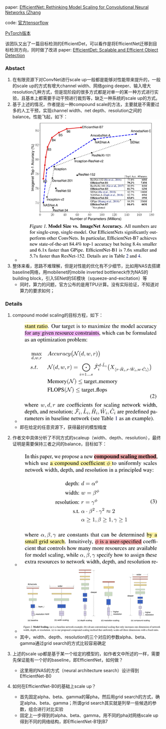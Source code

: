 paper: [EfficientNet: Rethinking Model Scaling for Convolutional Neural Networks
(Zhang](https://arxiv.org/abs/1905.11946)

code: [官方tensorflow](https://github.com/tensorflow/tpu/tree/master/models/official/efficientnet)

[PyTorch版本](https://github.com/lukemelas/EfficientNet-PyTorch)

该团队又出了一篇目标检测的EfficientDet，可以看作是将EfficientNet迁移到目标检测方向，同时做了改进
paper: [EfficientDet: Scalable and Efficient Object Detection](https://arxiv.org/abs/1911.09070)


### Abstact
1. 在有限资源下对ConvNet进行scale up一般都是能够对性能带来提升的，一般的scale up的方式有增大channel width、网络going deeper、输入增大resolution几种方式，但是现阶段的很多方式都是对单一的某一种方式进行实验，且基本上都需要手动干预进行裁剪等，缺乏一种系统的scale up的方式。
2. 基于上述的情况，作者提出一种compound scale的方法，主要就是不需要过多的人工干预，实现channel width、net depth、resolution之间的balance。性能飞起，如下：
    * ![EfficientNet model size VS accuracy](./cls_attachments/cls3_EfficientNet_model_size_accuracy.png)
3. 整体来看，思路不难理解，但是对性能的优化有不少细节，比如用NAS去搭建baseline网络，用mobilenet的mobile inverted bottleneck作为NAS的building block，引入SENet的SE模块（squeeze-and-excitation）等
    * 同时，算力的问题，官方公布的是用TPU计算。没有实际验证，不知道对算力的要求如何；


### Details
1. compound model scaling的目标方程，如下：
    * ![EfficientNet target](./cls_attachments/cls3_EfficientNet_target.png)
    * 即在给定的任意资源下，获得最好的模型精度

2. 作者文中具体分析了不同方式的scaleup（width、depth、resolution），最终证明是需要保持三者之间的balance，目标如下：
    * ![EfficientNet compound scaling](./cls_attachments/cls3_EfficientNet_compound_scaling.png)
    * ![EfficientNet different scaling](./cls_attachments/cls3_EfficientNet_model_scaleup.png)
    * 其中，width、depth、resolution的三个对应的参数alpha、beta、gamma通过grid search的方式比较容易确定

3. 上述的scale up都是基于某一个给定的模型的，如作者文中所述的一样，需要先保证能有一个好的baseline，即EfficientNet，如何做？
    * 这里用的NAS的方式（neural architecture search）设计得到EfficientNet-B0

4. 如何在EfficientNet-B0的基础上scale up？
    * 首先固定alpha、beta、gamma的幂pha，然后用grid search的方式，确定alpha、beta、gamma；所谓grid search其实就是列举一些候选的参数，组合进行对比实验
    * 固定上一步得到的alpha、beta、gamma，用不同的pha对网络scale up得到不同的网络结构，即EfficientNet-B1到B7